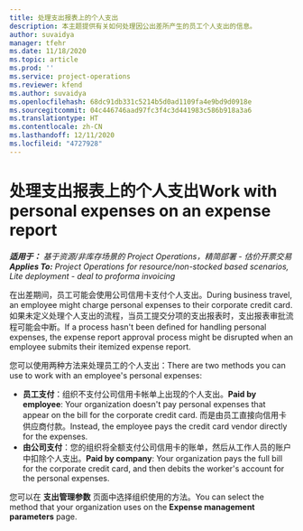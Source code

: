 ```yaml
---
title: 处理支出报表上的个人支出
description: 本主题提供有关如何处理因公出差所产生的员工个人支出的信息。
author: suvaidya
manager: tfehr
ms.date: 11/18/2020
ms.topic: article
ms.prod: ''
ms.service: project-operations
ms.reviewer: kfend
ms.author: suvaidya
ms.openlocfilehash: 68dc91db331c5214b5d0ad1109fa4e9bd9d0918e
ms.sourcegitcommit: 04c446746aad97fc3f4c3d441983c586b918a3a6
ms.translationtype: HT
ms.contentlocale: zh-CN
ms.lasthandoff: 12/11/2020
ms.locfileid: "4727928"
---
```

# <a name="work-with-personal-expenses-on-an-expense-report"></a><span data-ttu-id="c02b8-103">处理支出报表上的个人支出</span><span class="sxs-lookup"><span data-stu-id="c02b8-103">Work with personal expenses on an expense report</span></span>

<span data-ttu-id="c02b8-104">_**适用于：** 基于资源/非库存场景的 Project Operations，精简部署 - 估价开票交易_</span><span class="sxs-lookup"><span data-stu-id="c02b8-104">_**Applies To:** Project Operations for resource/non-stocked based scenarios, Lite deployment - deal to proforma invoicing_</span></span>

<span data-ttu-id="c02b8-105">在出差期间，员工可能会使用公司信用卡支付个人支出。</span><span class="sxs-lookup"><span data-stu-id="c02b8-105">During business travel, an employee might charge personal expenses to their corporate credit card.</span></span> <span data-ttu-id="c02b8-106">如果未定义处理个人支出的流程，当员工提交分项的支出报表时，支出报表审批流程可能会中断。</span><span class="sxs-lookup"><span data-stu-id="c02b8-106">If a process hasn't been defined for handling personal expenses, the expense report approval process might be disrupted when an employee submits their itemized expense report.</span></span>

<span data-ttu-id="c02b8-107">您可以使用两种方法来处理员工的个人支出：</span><span class="sxs-lookup"><span data-stu-id="c02b8-107">There are two methods you can use to work with an employee's personal expenses:</span></span>

  - <span data-ttu-id="c02b8-108">**员工支付**：组织不支付公司信用卡帐单上出现的个人支出。</span><span class="sxs-lookup"><span data-stu-id="c02b8-108">**Paid by employee**: Your organization doesn't pay personal expenses that appear on the bill for the corporate credit card.</span></span> <span data-ttu-id="c02b8-109">而是由员工直接向信用卡供应商付款。</span><span class="sxs-lookup"><span data-stu-id="c02b8-109">Instead, the employee pays the credit card vendor directly for the expenses.</span></span> 
  - <span data-ttu-id="c02b8-110">**由公司支付**：您的组织将全额支付公司信用卡的账单，然后从工作人员的账户中扣除个人支出。</span><span class="sxs-lookup"><span data-stu-id="c02b8-110">**Paid by company**: Your organization pays the full bill for the corporate credit card, and then debits the worker's account for the personal expenses.</span></span>

<span data-ttu-id="c02b8-111">您可以在 **支出管理参数** 页面中选择组织使用的方法。</span><span class="sxs-lookup"><span data-stu-id="c02b8-111">You can select the method that your organization uses on the **Expense management parameters** page.</span></span>
